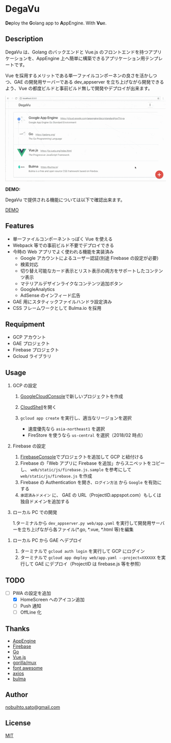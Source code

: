 # DegaVu

**De**ploy the **G**olang app to **A**ppEngine. With **Vu**e.

## Description

DegaVu は、Golang のバックエンドと Vue.js のフロントエンドを持つアプリケーションを、AppEngine 上へ簡単に構築できるアプリケーション用テンプレートです。

Vue を採用するメリットである単一ファイルコンポーネンの良さを活かしつつ、GAE の開発用サーバーである dev_appserver を立ち上げながら開発できるよう、Vue の都度ビルドと事前ビルド無しで開発やデプロイが出来ます。

![screen](https://raw.githubusercontent.com/nobuhito/DegaVu/master/screen.gif?raw=true)

**DEMO:**

DegaVu で提供される機能については以下で確認出来ます。

[DEMO](http://degavu.bulkus.net/)

## Features

* 単一ファイルコンポーネントっぽく Vue を使える
* Webpack 等での事前ビルド不要でデプロイできる
* 今時の Web アプリでよく使われる機能を実装済み
  * Google アカウントによるユーザー認証(別途 Firebase の設定が必要)
  * 検索対応
  * 切り替え可能なカード表示とリスト表示の両方をサポートしたコンテンツ表示
  * マテリアルデザインライクなコンテンツ追加ボタン
  * GoogleAnalytics
  * AdSense のインフィード広告
* GAE 用にスタティックファイルハンドラ設定済み
* CSS フレームワークとして Bulma.io を採用

## Requipment

* GCP アカウント
* GAE プロジェクト
* Firebase プロジェクト
* Gcloud ライブラリ

## Usage

1. GCP の設定

   1. [GoogleCloudConsole](https://console.cloud.google.com/)で新しいプロジェクトを作成
   1. [CloudShell](https://console.cloud.google.com/cloudshell)を開く
   1. `gcloud app create` を実行し、適当なリージョンを選択

      * 速度優先なら `asia-northeast1` を選択
      * FireStore を使うなら `us-central` を選択（2018/02 時点）

1. Firebase の設定

   1. [FirebaseConsole](https://console.firebase.google.com)でプロジェクトを追加して GCP と紐付ける
   1. Firebase の「Web アプリに Firebase を追加」からスニペットをコピーし、 `web/static/js/firebase.js.sample` を参考にして `web/static/js/firebase.js` を作成
   1. Firebase の Authentication を開き、`ログイン方法` から `Google` を有効にする
   1. `承認済みドメイン` に、 GAE の URL（ProjectID.appspot.com）もしくは独自ドメインを追加する

1. ローカル PC での開発

   1.ターミナルから `dev_appserver.py web/app.yaml` を実行して開発用サーバーを立ち上げながら各ファイル(\*.go, \*.vue, \*.html 等)を編集

1) ローカル PC から GAE へデプロイ

   1. ターミナルで `gcloud auth login` を実行して GCP にログイン
   1. ターミナルで `gcloud app deploy web/app.yaml --project=XXXXXX` を実行して GAE にデプロイ（ProjectID は firebase.js 等を参照）

## TODO

* [ ] PWA の設定を追加
  * [x] HomeScreen へのアイコン追加
  * [ ] Push 通知
  * [ ] OffLine 化

## Thanks

* [AppEngine](https://cloud.google.com/appengine/)
* [Firebase](https://firebase.google.com/)
* [Go](http://golang.org/)
* [Vue.js](https://vuejs.org/index.html)
* [gorilla/mux](https://github.com/gorilla/mux)
* [font awesome](https://fontawesome.com/)
* [axios](https://github.com/axios/axios)
* [bulma](https://bulma.io/)

## Author

[nobuihto.sato@gmail.com](mailto:nobuhito.sato@gmail.com)

## License

[MIT](https://raw.githubusercontent.com/nobuhito/DegaVu/master/LICENSE)
